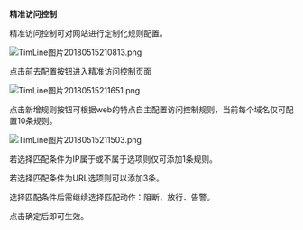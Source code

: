 **精准访问控制**

精准访问控制可对网站进行定制化规则配置。

![TimLine图片20180515210813.png](https://img1.jcloudcs.com/cms/0c8567ac-8082-4345-8fcf-fcdcf423474120180515210823.png)

点击前去配置按钮进入精准访问控制页面

![TimLine图片20180515211651.png](https://img1.jcloudcs.com/cms/b457ad2d-b4fa-4a17-a7c3-7a2c5bbb7ea120180515211658.png)

点击新增规则按钮可根据web的特点自主配置访问控制规则，当前每个域名仅可配置10条规则。

![TimLine图片20180515211503.png](https://img1.jcloudcs.com/cms/954b3019-3eb9-4927-b53d-c55f22d68b1320180515211510.png)

若选择匹配条件为IP属于或不属于选项则仅可添加1条规则。

若选择匹配条件为URL选项则可以添加3条。

选择匹配条件后需继续选择匹配动作：阻断、放行、告警。

点击确定后即可生效。